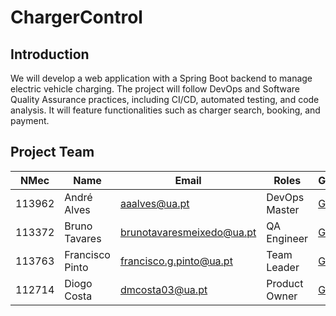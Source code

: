 # ChargerControl

## Introduction
We will develop a web application with a Spring Boot backend to manage electric vehicle charging. The project will follow DevOps and Software Quality Assurance practices, including CI/CD, automated testing, and code analysis. It will feature functionalities such as charger search, booking, and payment.

## Project Team
| NMec   | Name            | Email                    | Roles            | GitHub       |
|--------|------------------|-------------------------|------------------|--------------|
| 113962 | André Alves     | aaalves@ua.pt            | DevOps Master    | [GitHub](https://github.com/Xxerd) |
| 113372 | Bruno Tavares   | brunotavaresmeixedo@ua.pt| QA Engineer      | [GitHub](https://github.com/brunotavaresz) |
| 113763 | Francisco Pinto | francisco.g.pinto@ua.pt  | Team Leader      | [GitHub](https://github.com/MinolePato) |
| 112714 | Diogo Costa     | dmcosta03@ua.pt          | Product Owner    | [GitHub](https://github.com/costinha03) |
